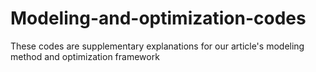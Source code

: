 # Modeling-and-optimization-codes
These codes are supplementary explanations for our article's modeling method and optimization framework
